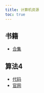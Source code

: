 ```yaml
---
title: 计算机资源
toc: true
---
```


## 书籍
- [合集](https://github.com/justjavac/free-programming-books-zh_CN)

## 算法4
- [代码](https://github.com/kevin-wayne/algs4)
- [官网](https://algs4.cs.princeton.edu/)
